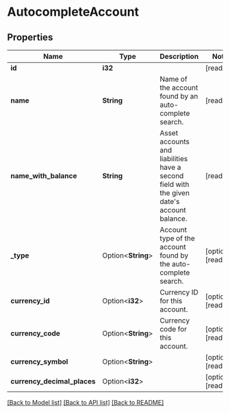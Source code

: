 # AutocompleteAccount

## Properties

Name | Type | Description | Notes
------------ | ------------- | ------------- | -------------
**id** | **i32** |  | [readonly]
**name** | **String** | Name of the account found by an auto-complete search. | [readonly]
**name_with_balance** | **String** | Asset accounts and liabilities have a second field with the given date's account balance. | [readonly]
**_type** | Option<**String**> | Account type of the account found by the auto-complete search. | [optional][readonly]
**currency_id** | Option<**i32**> | Currency ID for this account. | [optional][readonly]
**currency_code** | Option<**String**> | Currency code for this account. | [optional][readonly]
**currency_symbol** | Option<**String**> |  | [optional][readonly]
**currency_decimal_places** | Option<**i32**> |  | [optional][readonly]

[[Back to Model list]](../README.md#documentation-for-models) [[Back to API list]](../README.md#documentation-for-api-endpoints) [[Back to README]](../README.md)


